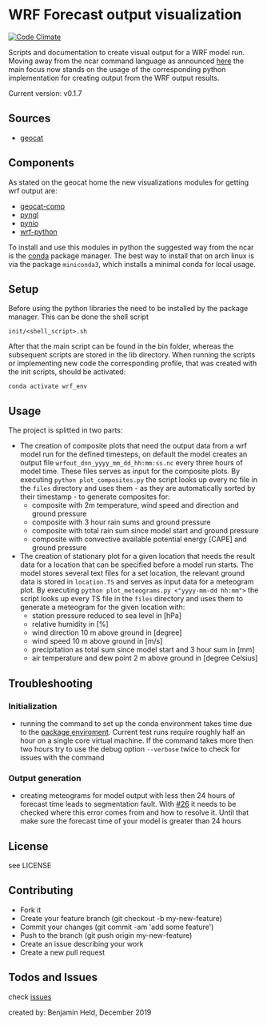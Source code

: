# WRF Forecast output visualization
[![Code Climate](https://codeclimate.com/github/SettRaziel/wrf_visualization/badges/gpa.svg)](https://codeclimate.com/github/SettRaziel/wrf_visualization)

Scripts and documentation to create visual output for a WRF model run.
Moving away from the ncar command language as announced [here](http://www.ncl.ucar.edu/Document/Pivot_to_Python/september_2019_update.shtml)
the main focus now stands on the usage of the corresponding python implementation for creating output from the WRF output results.

Current version: v0.1.7

## Sources
* [geocat](https://geocat.ucar.edu/pages/software.html)

## Components
As stated on the geocat home the new visualizations modules for getting wrf output are:
* [geocat-comp](https://github.com/NCAR/geocat-comp)
* [pyngl](https://github.com/NCAR/pyngl)
* [pynio](https://github.com/NCAR/pynio)
* [wrf-python](https://github.com/NCAR/wrf-python)

To install and use this modules in python the suggested way from the ncar is the [conda](https://conda.io/en/latest/)
package manager. The best way to install that on arch linux is via the package `miniconda3`, which installs a minimal conda
for local usage.

## Setup
Before using the python libraries the need to be installed by the package manager. This can be done the shell script
```
init/<shell_script>.sh
```
After that the main script can be found in the bin folder, whereas the subsequent scripts are stored in the lib directory.
When running the scripts or implementing new code the corresponding profile, that was created with the init scripts, should be activated:
```
conda activate wrf_env
```

## Usage
The project is splitted in two parts:
* The creation of composite plots that need the output data from a wrf model run for the defined timesteps, on default the model
  creates an output file `wrfout_dnn_yyyy_mm_dd_hh:mm:ss.nc` every three hours of model time. These files serves as input for the composite plots.
  By executing `python plot_composites.py` the script looks up every nc file in the `files` directory and uses them - as they are automatically sorted
  by their timestamp - to generate composites for:
    * composite with 2m temperature, wind speed and direction and ground pressure
    * composite with 3 hour rain sums and ground pressure
    * composite with total rain sum since model start and ground pressure
    * composite with convective available potential energy [CAPE] and ground pressure
* The creation of stationary plot for a given location that needs the result data for a location that can be specified before a model run starts.
  The model stores several text files for a set location, the relevant ground data is stored in `location.TS` and serves as input data for a 
  meteogram plot. By executing `python plot_meteograms.py <"yyyy-mm-dd hh:mm">` the script looks up every TS file in the `files` directory and uses 
  them to generate a meteogram for the given location with:
    * station pressure reduced to sea level in [hPa]
    * relative humidity in [%]
    * wind direction 10 m above ground in [degree]
    * wind speed 10 m above ground in [m/s]
    * precipitation as total sum since model start and 3 hour sum in [mm]
    * air temperature and dew point 2 m above ground in [degree Celsius]

## Troubleshooting
### Initialization
* running the command to set up the conda environment takes time due to the 
  [package enviroment](https://www.anaconda.com/blog/understanding-and-improving-condas-performance).
  Current test runs require roughly half an hour on a single core virtual machine. If the command takes more
  then two hours try to use the debug option `--verbose` twice to check for issues with the command

### Output generation
* creating meteograms for model output with less then 24 hours of forecast time leads to segmentation fault.
  With [#26](https://github.com/SettRaziel/wrf_visualization/issues/26) it needs to be checked where this error
  comes from and how to resolve it. Until that make sure the forecast time of your model is greater than 24 hours

## License
see LICENSE

## Contributing
* Fork it
* Create your feature branch (git checkout -b my-new-feature)
* Commit your changes (git commit -am 'add some feature')
* Push to the branch (git push origin my-new-feature)
* Create an issue describing your work
* Create a new pull request


## Todos and Issues
check [issues](https://github.com/SettRaziel/wrf_visualization/issues)

created by: Benjamin Held, December 2019
